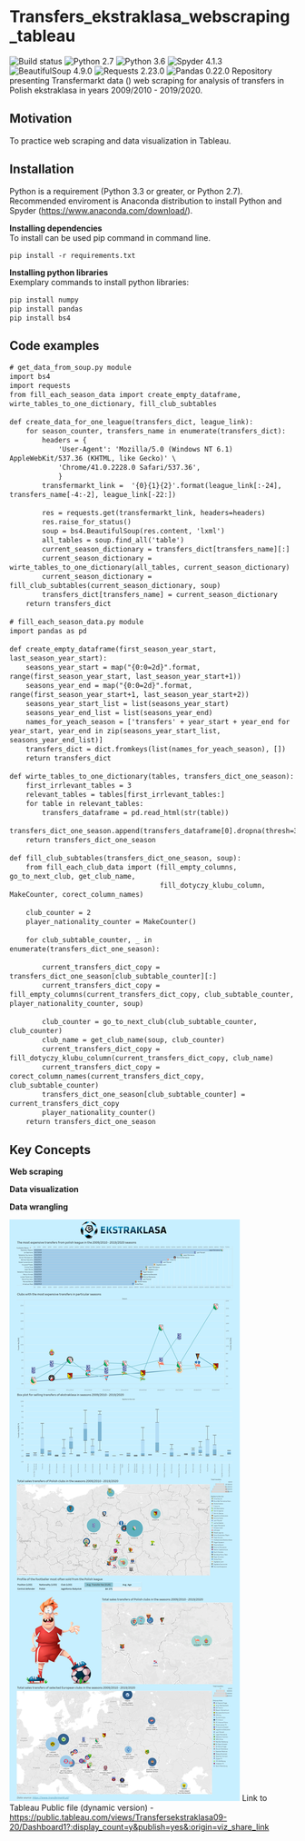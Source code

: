 # Transfers_ekstraklasa_webscraping_tableau
![Build status]() 
![Python 2.7](https://img.shields.io/badge/python-2.7-blue.svg) 
![Python 3.6](https://img.shields.io/badge/python-3.3-blue.svg) 
![Spyder 4.1.3](https://img.shields.io/badge/spyder-4.1.3-black) 
![BeautifulSoup 4.9.0](https://img.shields.io/badge/BeautifulSoup-4.9.0-blueviolet) 
![Requests 2.23.0](https://img.shields.io/badge/requests-2.23.0-gray) 
![Pandas 0.22.0](https://img.shields.io/badge/pandas-0.22.0-green.svg) 
Repository presenting Transfermarkt data () web scraping for 
analysis of transfers in Polish ekstraklasa in years 2009/2010 - 2019/2020. 

## Motivation

To practice web scraping and data visualization in Tableau. 

## Installation

Python is a requirement (Python 3.3 or greater, or Python 2.7). Recommended enviroment is Anaconda distribution to install Python and Spyder (https://www.anaconda.com/download/).

__Installing dependencies__  
To install can be used pip command in command line.  
  
	pip install -r requirements.txt

__Installing python libraries__  
Exemplary commands to install python libraries:  
 
	pip install numpy  
	pip install pandas  
	pip install bs4  

## Code examples

	# get_data_from_soup.py module
	import bs4
	import requests
	from fill_each_season_data import create_empty_dataframe, wirte_tables_to_one_dictionary, fill_club_subtables

	def create_data_for_one_league(transfers_dict, league_link):
		for season_counter, transfers_name in enumerate(transfers_dict):
			headers = {
				'User-Agent': 'Mozilla/5.0 (Windows NT 6.1) AppleWebKit/537.36 (KHTML, like Gecko)' \
				'Chrome/41.0.2228.0 Safari/537.36',
				}
			transfermarkt_link =  '{0}{1}{2}'.format(league_link[:-24], transfers_name[-4:-2], league_link[-22:])
		
			res = requests.get(transfermarkt_link, headers=headers)
			res.raise_for_status()
			soup = bs4.BeautifulSoup(res.content, 'lxml')
			all_tables = soup.find_all('table')
			current_season_dictionary = transfers_dict[transfers_name][:]
			current_season_dictionary = wirte_tables_to_one_dictionary(all_tables, current_season_dictionary)
			current_season_dictionary = fill_club_subtables(current_season_dictionary, soup)
			transfers_dict[transfers_name] = current_season_dictionary
		return transfers_dict

	# fill_each_season_data.py module
	import pandas as pd

	def create_empty_dataframe(first_season_year_start, last_season_year_start):
		seasons_year_start = map("{0:0=2d}".format, range(first_season_year_start, last_season_year_start+1))
		seasons_year_end = map("{0:0=2d}".format, range(first_season_year_start+1, last_season_year_start+2))
		seasons_year_start_list = list(seasons_year_start)
		seasons_year_end_list = list(seasons_year_end)
		names_for_yeach_season = ['transfers' + year_start + year_end for year_start, year_end in zip(seasons_year_start_list, seasons_year_end_list)]
		transfers_dict = dict.fromkeys(list(names_for_yeach_season), [])
		return transfers_dict

	def wirte_tables_to_one_dictionary(tables, transfers_dict_one_season):
		first_irrlevant_tables = 3
		relevant_tables = tables[first_irrlevant_tables:]
		for table in relevant_tables:
			transfers_dataframe = pd.read_html(str(table))
			transfers_dict_one_season.append(transfers_dataframe[0].dropna(thresh=3))
		return transfers_dict_one_season

	def fill_club_subtables(transfers_dict_one_season, soup):
		from fill_each_club_data import (fill_empty_columns, go_to_next_club, get_club_name,
										 fill_dotyczy_klubu_column, MakeCounter, corect_column_names)

		club_counter = 2
		player_nationality_counter = MakeCounter()

		for club_subtable_counter, _ in enumerate(transfers_dict_one_season):

			current_transfers_dict_copy = transfers_dict_one_season[club_subtable_counter][:]
			current_transfers_dict_copy = fill_empty_columns(current_transfers_dict_copy, club_subtable_counter, player_nationality_counter, soup)

			club_counter = go_to_next_club(club_subtable_counter, club_counter)
			club_name = get_club_name(soup, club_counter)
			current_transfers_dict_copy = fill_dotyczy_klubu_column(current_transfers_dict_copy, club_name)
			current_transfers_dict_copy = corect_column_names(current_transfers_dict_copy, club_subtable_counter)
			transfers_dict_one_season[club_subtable_counter] = current_transfers_dict_copy
			player_nationality_counter()
		return transfers_dict_one_season 

## Key Concepts
__Web scraping__  

__Data visualization__  

__Data wrangling__  
  
![Tableau screenshot](https://github.com/bluejurand/Transfers_ekstraklasa_webscraping_tableau/blob/master/Transfers_from_2009_2010_tableau_screenshot.png)
Link to Tableau Public file (dynamic version) - <https://public.tableau.com/views/Transfersekstraklasa09-20/Dashboard1?:display_count=y&publish=yes&:origin=viz_share_link>